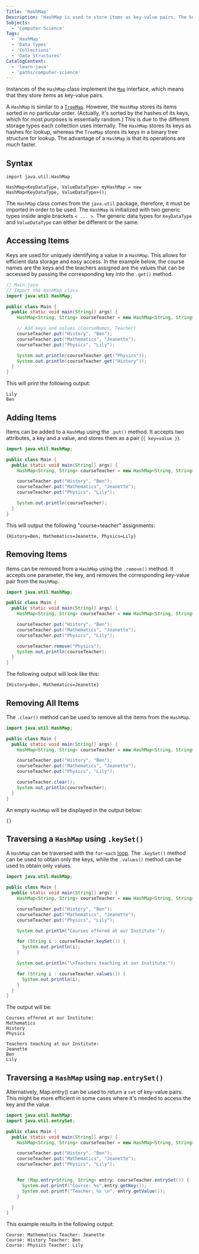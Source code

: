 ```yaml
---
Title: 'HashMap'
Description: 'HashMap is used to store items as key-value pairs. The keys and values can be of either the same or different types.'
Subjects:
  - 'Computer Science'
Tags:
  - 'HashMap'
  - 'Data Types'
  - 'Collections'
  - 'Data Structures'
CatalogContent:
  - 'learn-java'
  - 'paths/computer-science'
---
```


Instances of the `HashMap` class implement the [`Map`](https://www.codecademy.com/resources/docs/java/map) interface, which means that they store items as key-value pairs.

A `HashMap` is similar to a [`TreeMap`](https://www.codecademy.com/resources/docs/java/treemap). However, the `HashMap` stores its items sorted in no particular order. (Actually, it's sorted by the hashes of its keys, which for most purposes is essentially random.) This is due to the different storage types each collection uses internally. The `HashMap` stores its keys as hashes for lookup, whereas the `TreeMap` stores its keys in a binary tree structure for lookup. The advantage of a `HashMap` is that its operations are much faster.

## Syntax

```pseudo
import java.util.HashMap

HashMap<KeyDataType, ValueDataType> myHashMap = new HashMap<KeyDataType, ValueDataType>();
```

The `HashMap` class comes from the `java.util` package, therefore, it must be imported in order to be used. The `HashMap` is initialized with two generic types inside angle brackets `< ... >`. The generic data types for `KeyDataType` and `ValueDataType` can either be different or the same.

## Accessing Items

Keys are used for uniquely identifying a value in a `HashMap`. This allows for efficient data storage and easy access. In the example below, the course names are the keys and the teachers assigned are the values that can be accessed by passing the corresponding key into the `.get()` method.

```java
// Main.java
// Import the HashMap class
import java.util.HashMap;

public class Main {
  public static void main(String[] args) {
    HashMap<String, String> courseTeacher = new HashMap<String, String>();

    // Add keys and values (CourseNames, Teacher)
    courseTeacher.put("History", "Ben");
    courseTeacher.put("Mathematics", "Jeanette");
    courseTeacher.put("Physics", "Lily");

    System.out.println(courseTeacher.get("Physics"));
    System.out.println(courseTeacher.get("History"));
  }
}
```

This will print the following output:

```shell
Lily
Ben
```

## Adding Items

Items can be added to a `HashMap` using the `.put()` method. It accepts two attributes, a key and a value, and stores them as a pair (`{ key=value }`).

```java
import java.util.HashMap;

public class Main {
  public static void main(String[] args) {
    HashMap<String, String> courseTeacher = new HashMap<String, String>();

    courseTeacher.put("History", "Ben");
    courseTeacher.put("Mathematics", "Jeanette");
    courseTeacher.put("Physics", "Lily");

    System.out.println(courseTeacher);
  }
}
```

This will output the following "course=teacher" assignments:

```shell
{History=Ben, Mathematics=Jeanette, Physics=Lily}
```

## Removing Items

Items can be removed from a `HashMap` using the `.remove()` method. It accepts one parameter, the key, and removes the corresponding key-value pair from the `HashMap`.

```java
import java.util.HashMap;

public class Main {
  public static void main(String[] args) {
    HashMap<String, String> courseTeacher = new HashMap<String, String>();

    courseTeacher.put("History", "Ben");
    courseTeacher.put("Mathematics", "Jeanette");
    courseTeacher.put("Physics", "Lily");

    courseTeacher.remove("Physics");
    System.out.println(courseTeacher);
  }
}
```

The following output will look like this:

```shell
{History=Ben, Mathematics=Jeanette}
```

## Removing All Items

The `.clear()` method can be used to remove all the items from the `HashMap`.

```java
import java.util.HashMap;

public class Main {
  public static void main(String[] args) {
    HashMap<String, String> courseTeacher = new HashMap<String, String>();

    courseTeacher.put("History", "Ben");
    courseTeacher.put("Mathematics", "Jeanette");
    courseTeacher.put("Physics", "Lily");

    courseTeacher.clear();
    System.out.println(courseTeacher);
  }
}
```

An empty `HashMap` will be displayed in the output below:

```shell
{}
```

## Traversing a `HashMap` using `.keySet()`

A `HashMap` can be traversed with the `for`-`each` [loop](https://www.codecademy.com/resources/docs/java/loops). The `.keySet()` method can be used to obtain only the keys, while the `.values()` method can be used to obtain only values.

```java
import java.util.HashMap;

public class Main {
  public static void main(String[] args) {
    HashMap<String, String> courseTeacher = new HashMap<String, String>();

    courseTeacher.put("History", "Ben");
    courseTeacher.put("Mathematics", "Jeanette");
    courseTeacher.put("Physics", "Lily");

    System.out.println("Courses offered at our Institute:");

    for (String i : courseTeacher.keySet()) {
      System.out.println(i);
    }

    System.out.println("\nTeachers teaching at our Institute:");

    for (String i : courseTeacher.values()) {
      System.out.println(i);
    }
  }
}
```

The output will be:

```shell
Courses offered at our Institute:
Mathematics
History
Physics

Teachers teaching at our Institute:
Jeanette
Ben
Lily
```

## Traversing a `HashMap` using `map.entrySet()`

Alternatively, Map.entry() can be used to return a `set` of key-value pairs. This might be more efficient in some cases where it's needed to access the key and the value.

```java
import java.util.HashMap;
import java.util.entrySet;

public class Main {
  public static void main(String[] args) {
    HashMap<String, String> courseTeacher = new HashMap<String, String>();

    courseTeacher.put("History", "Ben");
    courseTeacher.put("Mathematics", "Jeanette");
    courseTeacher.put("Physics", "Lily");


    for (Map.entry<String, String> entry: courseTeacher.entrySet()) {
      System.out.printf("Course: %s",entry.getKey());
      System.out.printf("Teacher: %s \n", entry.getValue());
    }

  }
}
```

This example results in the following output:

```shell
Course: Mathematics Teacher: Jeanette
Course: History Teacher: Ben
Course: Physics Teacher: Lily
```

